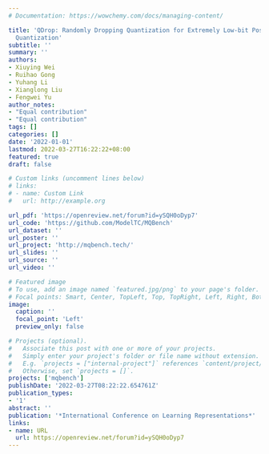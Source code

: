 ```yaml
---
# Documentation: https://wowchemy.com/docs/managing-content/

title: 'QDrop: Randomly Dropping Quantization for Extremely Low-bit Post-Training
  Quantization'
subtitle: ''
summary: ''
authors:
- Xiuying Wei
- Ruihao Gong
- Yuhang Li
- Xianglong Liu
- Fengwei Yu
author_notes:
- "Equal contribution"
- "Equal contribution"
tags: []
categories: []
date: '2022-01-01'
lastmod: 2022-03-27T16:22:22+08:00
featured: true
draft: false

# Custom links (uncomment lines below)
# links:
# - name: Custom Link
#   url: http://example.org

url_pdf: 'https://openreview.net/forum?id=ySQH0oDyp7'
url_code: 'https://github.com/ModelTC/MQBench'
url_dataset: ''
url_poster: ''
url_project: 'http://mqbench.tech/'
url_slides: ''
url_source: ''
url_video: ''

# Featured image
# To use, add an image named `featured.jpg/png` to your page's folder.
# Focal points: Smart, Center, TopLeft, Top, TopRight, Left, Right, BottomLeft, Bottom, BottomRight.
image:
  caption: ''
  focal_point: 'Left'
  preview_only: false

# Projects (optional).
#   Associate this post with one or more of your projects.
#   Simply enter your project's folder or file name without extension.
#   E.g. `projects = ["internal-project"]` references `content/project/deep-learning/index.md`.
#   Otherwise, set `projects = []`.
projects: ['mqbench']
publishDate: '2022-03-27T08:22:22.654761Z'
publication_types:
- '1'
abstract: ''
publication: '*International Conference on Learning Representations*'
links:
- name: URL
  url: https://openreview.net/forum?id=ySQH0oDyp7
---
```

